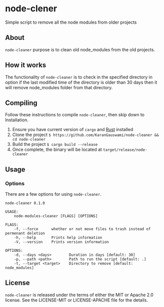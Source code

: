 # node-clener

Simple script to remove all the node modules from older projects


## About

`node-cleaner` purpose is to clean old node_modules from the old projects.


## How it works

The functionality of `node-cleaner` is to check in the specified directory in option if the last modified time of the directory is older than 30 days then it will remove node_modules folder from that directory.


## Compiling

Follow these instructions to compile `node-cleaner`, then skip down to Installation.

 1. Ensure you have current version of `cargo` and [Rust](https://www.rust-lang.org) installed
 2. Clone the project `$ https://github.com/KaranGauswami/node-cleaner && cd node-cleaner`
 3. Build the project `$ cargo build --release`
 4. Once complete, the binary will be located at `target/release/node-cleaner`


## Usage


### Options

There are a few options for using `node-cleaner`.

```text
node-cleaner 0.1.0

USAGE:
    node-modules-cleaner [FLAGS] [OPTIONS]

FLAGS:
    -f, --force      whether or not move files to trash instead of permenant deletion
    -h, --help       Prints help information
    -V, --version    Prints version information

OPTIONS:
    -d, --days <days>        Duration in days [default: 30]
    -p, --path <path>        Path to run the script [default: .]
    -t, --target <target>    Directory to remove [default: node_modules]
```


## License

`node-cleaner` is released under the terms of either the MIT or Apache 2.0 license. See the LICENSE-MIT or LICENSE-APACHE file for the details.

